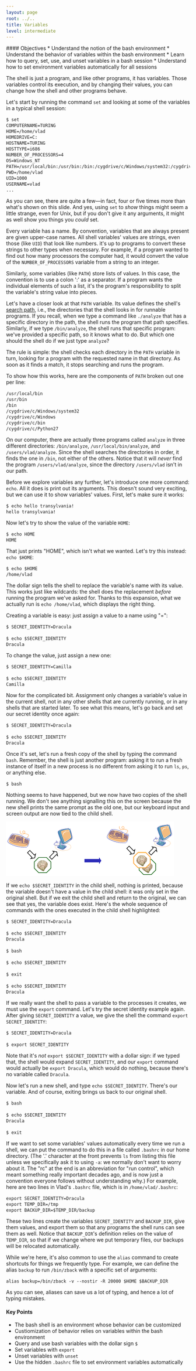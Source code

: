 ```yaml
---
layout: page
root: ../..
title: Variables
level: intermediate
---
```

<div class="objectives" markdown="1">
#### Objectives
*   Understand the notion of the bash environment
*   Understand the behavior of variables within the bash environment
*   Learn how to query, set, use, and unset variables in a bash session
*   Understand how to set environment variables automatically for all sessions
</div>

The shell is just a program, and like other programs, it has variables.
Those variables control its execution, and by changing their values, you
can change how the shell and other programs behave.

Let's start by running the command `set` and looking at some of the
variables in a typical shell session:

~~~
$ set
COMPUTERNAME=TURING
HOME=/home/vlad
HOMEDRIVE=C:
HOSTNAME=TURING
HOSTTYPE=i686
NUMBER_OF_PROCESSORS=4
OS=Windows_NT
PATH=/usr/local/bin:/usr/bin:/bin:/cygdrive/c/Windows/system32:/cygdrive/c/Windows:/cygdrive/c/bin:/cygdrive/c/Python27
PWD=/home/vlad
UID=1000
USERNAME=vlad
...
~~~

As you can see, there are quite a few—in fact, four or five times more
than what's shown on this slide. And yes, using `set` to *show* things
might seem a little strange, even for Unix, but if you don't give it any
arguments, it might as well show you things you *could* set.

Every variable has a name. By convention, variables that are always
present are given upper-case names. All shell variables' values are
strings, even those (like `UID`) that look like numbers. it's up to
programs to convert these strings to other types when necessary. For
example, if a program wanted to find out how many processors the
computer had, it would convert the value of the `NUMBER_OF_PROCESSORS`
variable from a string to an integer.

Similarly, some variables (like `PATH`) store lists of values. In this
case, the convention is to use a colon ':' as a separator. If a program
wants the individual elements of such a list, it's the program's
responsibility to split the variable's string value into pieces.

Let's have a closer look at that `PATH` variable. Its value defines the
shell's [search path](glossary.html#search-path), i.e., the directories
that the shell looks in for runnable programs. If you recall, when we
type a command like `./analyze` that has a specific directory in the
path, the shell runs the program that path specifies. Similarly, if we
type `/bin/analyze`, the shell runs that specific program: we've
provided a specific path, so it knows what to do. But which one should
the shell do if we just type `analyze`?

The rule is simple: the shell checks each directory in the `PATH`
variable in turn, looking for a program with the requested name in that
directory. As soon as it finds a match, it stops searching and runs the
program.

To show how this works, here are the components of `PATH` broken out one
per line:

~~~
/usr/local/bin
/usr/bin
/bin
/cygdrive/c/Windows/system32
/cygdrive/c/Windows
/cygdrive/c/bin
/cygdrive/c/Python27
~~~

On our computer, there are actually three programs called `analyze` in
three different directories: `/bin/analyze`, `/usr/local/bin/analyze`,
and `/users/vlad/analyze`. Since the shell searches the directories in
order, it finds the one in `/bin`, not either of the others. Notice that
it will *never* find the program `/users/vlad/analyze`, since the
directory `/users/vlad` isn't in our path.

Before we explore variables any further, let's introduce one more
command: `echo`. All it does is print out its arguments. This doesn't
sound very exciting, but we can use it to show variables' values. First,
let's make sure it works:

~~~
$ echo hello transylvania!
hello transylvania!
~~~

Now let's try to show the value of the variable `HOME`:

~~~
$ echo HOME
HOME
~~~

That just prints "HOME", which isn't what we wanted. Let's try this
instead: `echo $HOME`:

~~~
$ echo $HOME
/home/vlad
~~~

The dollar sign tells the shell to replace the variable's name with its
value. This works just like wildcards: the shell does the replacement
*before* running the program we've asked for. Thanks to this expansion,
what we actually run is `echo /home/vlad`, which displays the right
thing.

Creating a variable is easy: just assign a value to a name using "=":

~~~
$ SECRET_IDENTITY=Dracula

$ echo $SECRET_IDENTITY
Dracula
~~~

To change the value, just assign a new one:

~~~
$ SECRET_IDENTITY=Camilla

$ echo $SECRET_IDENTITY
Camilla
~~~

Now for the complicated bit. Assignment only changes a variable's value
in the current shell, not in any other shells that are currently
running, or in any shells that are started later. To see what this
means, let's go back and set our secret identity once again:

~~~
$ SECRET_IDENTITY=Dracula

$ echo $SECRET_IDENTITY
Dracula
~~~

Once it's set, let's run a fresh copy of the shell by typing the command
`bash`. Remember, the shell is just another program: asking it to run a
fresh instance of itself in a new process is no different from asking it
to run `ls`, `ps`, or anything else.

~~~
$ bash
~~~

Nothing seems to have happened, but we now have two copies of the shell
running. We don't see anything signalling this on the screen because the
new shell prints the same prompt as the old one, but our keyboard input
and screen output are now tied to the child shell.

<img src="img/shell-on-shell.png" alt="Running a Shell from the Shell" />

If we `echo $SECRET_IDENTITY` in the child shell, nothing is printed,
because the variable doesn't have a value in the child shell: it was
only set in the original shell. But if we exit the child shell and
return to the original, we can see that yes, the variable does exist.
Here's the whole sequence of commands with the ones executed in the
child shell highlighted:

~~~
$ SECRET_IDENTITY=Dracula

$ echo $SECRET_IDENTITY
Dracula

$ bash

$ echo $SECRET_IDENTITY

$ exit

$ echo $SECRET_IDENTITY
Dracula
~~~

If we really want the shell to pass a variable to the processes it
creates, we must use the `export` command. Let's try the secret identity
example again. After giving `SECRET_IDENTITY` a value, we give the shell
the command `export SECRET_IDENTITY`:

~~~
$ SECRET_IDENTITY=Dracula

$ export SECRET_IDENTITY
~~~

Note that it's *not* `export $SECRET_IDENTITY` with a dollar sign: if we
typed that, the shell would expand `SECRET_IDENTITY`, and our `export`
command would actually be `export Dracula`, which would do nothing,
because there's no variable called `Dracula`.

Now let's run a new shell, and type `echo $SECRET_IDENTITY`. There's our
variable. And of course, exiting brings us back to our original shell.

~~~
$ bash

$ echo $SECRET_IDENTITY
Dracula

$ exit
~~~

If we want to set some variables' values automatically every time we run
a shell, we can put the command to do this in a file called `.bashrc` in
our home directory. (The '.' character at the front prevents `ls` from
listing this file unless we specifically ask it to using `-a`: we
normally don't want to worry about it. The "rc" at the end is an
abbreviation for "run control", which meant something really important
decades ago, and is now just a convention everyone follows without
understanding why.) For example, here are two lines in Vlad's `.bashrc`
file, which is in `/home/vlad/.bashrc`:

~~~
export SECRET_IDENTITY=Dracula
export TEMP_DIR=/tmp
export BACKUP_DIR=$TEMP_DIR/backup
~~~

These two lines create the variables `SECRET_IDENTITY` and `BACKUP_DIR`,
give them values, and export them so that any programs the shell runs
can see them as well. Notice that `BACKUP_DIR`'s definition relies on
the value of `TEMP_DIR`, so that if we change where we put temporary
files, our backups will be relocated automatically.

While we're here, it's also common to use the `alias` command to create
shortcuts for things we frequently type. For example, we can define the
alias `backup` to run `/bin/zback` with a specific set of arguments:

~~~
alias backup=/bin/zback -v --nostir -R 20000 $HOME $BACKUP_DIR
~~~

As you can see, aliases can save us a lot of typing, and hence a lot of
typing mistakes.

<div class="keypoints" markdown="1">

#### Key Points
*   The bash shell is an environment whose behavior can be customized
*   Custiomization of behavior relies on variables within the bash environment
*   Query and use bash variables with the dollar sign `$`
*   Set variables with `export` 
*   Unset variables with `unset`
*   Use the hidden `.bashrc` file to set environment variables automatically

</div>

